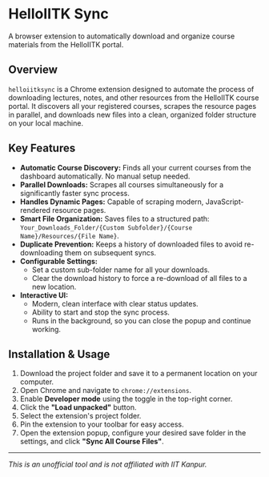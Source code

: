 # HelloIITK Sync

A browser extension to automatically download and organize course materials from the HelloIITK portal.

## Overview

`helloiitksync` is a Chrome extension designed to automate the process of downloading lectures, notes, and other resources from the HelloIITK course portal. It discovers all your registered courses, scrapes the resource pages in parallel, and downloads new files into a clean, organized folder structure on your local machine.

## Key Features

* **Automatic Course Discovery:** Finds all your current courses from the dashboard automatically. No manual setup needed.
* **Parallel Downloads:** Scrapes all courses simultaneously for a significantly faster sync process.
* **Handles Dynamic Pages:** Capable of scraping modern, JavaScript-rendered resource pages.
* **Smart File Organization:** Saves files to a structured path: `Your_Downloads_Folder/{Custom Subfolder}/{Course Name}/Resources/{File Name}`.
* **Duplicate Prevention:** Keeps a history of downloaded files to avoid re-downloading them on subsequent syncs.
* **Configurable Settings:**
    * Set a custom sub-folder name for all your downloads.
    * Clear the download history to force a re-download of all files to a new location.
* **Interactive UI:**
    * Modern, clean interface with clear status updates.
    * Ability to start and stop the sync process.
    * Runs in the background, so you can close the popup and continue working.

## Installation & Usage

1.  Download the project folder and save it to a permanent location on your computer.
2.  Open Chrome and navigate to `chrome://extensions`.
3.  Enable **Developer mode** using the toggle in the top-right corner.
4.  Click the **"Load unpacked"** button.
5.  Select the extension's project folder.
6.  Pin the extension to your toolbar for easy access.
7.  Open the extension popup, configure your desired save folder in the settings, and click **"Sync All Course Files"**.

---

*This is an unofficial tool and is not affiliated with IIT Kanpur.*

